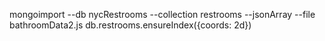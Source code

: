 mongoimport --db nycRestrooms --collection restrooms --jsonArray --file bathroomData2.js
db.restrooms.ensureIndex({coords: 2d})
